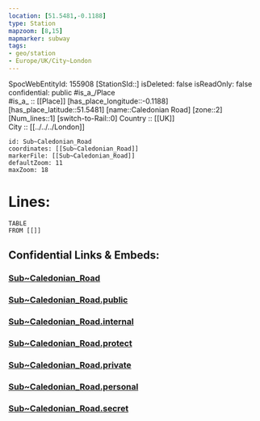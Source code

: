 ```yaml
---
location: [51.5481,-0.1188] 
type: Station 
mapzoom: [8,15] 
mapmarker: subway 
tags:
- geo/station
- Europe/UK/City~London
---
```

SpocWebEntityId: 155908
[StationSId::] 
isDeleted: false
isReadOnly: false
confidential: public
#is_a_/Place  
#is_a_ :: [[Place]] 
[has_place_longitude::-0.1188] 
[has_place_latitude::51.5481] 
[name::Caledonian Road] 
[zone::2] 
[Num_lines::1] 
[switch-to-Rail::0] 
Country :: [[UK]]  
City :: [[../../../London]]  


```leaflet
id: Sub~Caledonian_Road
coordinates: [[Sub~Caledonian_Road]] 
markerFile: [[Sub~Caledonian_Road]] 
defaultZoom: 11 
maxZoom: 18
```


# Lines: 
```dataview
TABLE 
FROM [[]] 
```


## Confidential Links & Embeds: 

### [Sub~Caledonian_Road](/_Standards/Earth/Continent/Europe/Europe~North/UK/England/Regions~England/London,Greater/cities~GreaterLondon/Underground/Station/Sub~Caledonian_Road.md) 

### [Sub~Caledonian_Road.public](/_public/Earth/Continent/Europe/Europe~North/UK/England/Regions~England/London,Greater/cities~GreaterLondon/Underground/Station/Sub~Caledonian_Road.public.md) 

### [Sub~Caledonian_Road.internal](/_internal/Earth/Continent/Europe/Europe~North/UK/England/Regions~England/London,Greater/cities~GreaterLondon/Underground/Station/Sub~Caledonian_Road.internal.md) 

### [Sub~Caledonian_Road.protect](/_protect/Earth/Continent/Europe/Europe~North/UK/England/Regions~England/London,Greater/cities~GreaterLondon/Underground/Station/Sub~Caledonian_Road.protect.md) 

### [Sub~Caledonian_Road.private](/_private/Earth/Continent/Europe/Europe~North/UK/England/Regions~England/London,Greater/cities~GreaterLondon/Underground/Station/Sub~Caledonian_Road.private.md) 

### [Sub~Caledonian_Road.personal](/_personal/Earth/Continent/Europe/Europe~North/UK/England/Regions~England/London,Greater/cities~GreaterLondon/Underground/Station/Sub~Caledonian_Road.personal.md) 

### [Sub~Caledonian_Road.secret](/_secret/Earth/Continent/Europe/Europe~North/UK/England/Regions~England/London,Greater/cities~GreaterLondon/Underground/Station/Sub~Caledonian_Road.secret.md)

